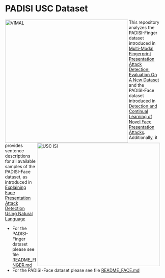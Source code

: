 # PADISI USC Dataset
<img align="left" src="https://i0.wp.com/vimal.isi.edu/wp-content/uploads/2022/01/VIMAL_Logo.png?w=1421&ssl=1" width="400" alt="VIMAL">
<img align="right" src="https://www.isi.edu/images/isi-logo.jpg" width="400" alt="USC ISI">


This repository analyzes the PADISI-Finger dataset introduced in [Multi-Modal Fingerprint Presentation Attack Detection: Evaluation On A New Dataset](https://arxiv.org/abs/2006.07498) and 
the PADISI-Face dataset introduced in [Detection and Continual Learning of Novel Face Presentation Attacks](https://openaccess.thecvf.com/content/ICCV2021/html/Rostami_Detection_and_Continual_Learning_of_Novel_Face_Presentation_Attacks_ICCV_2021_paper.html).
Additionally, it provides sentence descriptions for all available samples of the PADISI-Face dataset, as introduced in [Explaining  Face  Presentation  Attack  Detection  Using  Natural  Language](https://arxiv.org/abs/2111.04862)

* For the PADISI-Finger dataset please see file [README_FINGER.md](./README_FINGER.md)
* For the PADISI-Face dataset please see file [README_FACE.md](./README_FACE.md)
